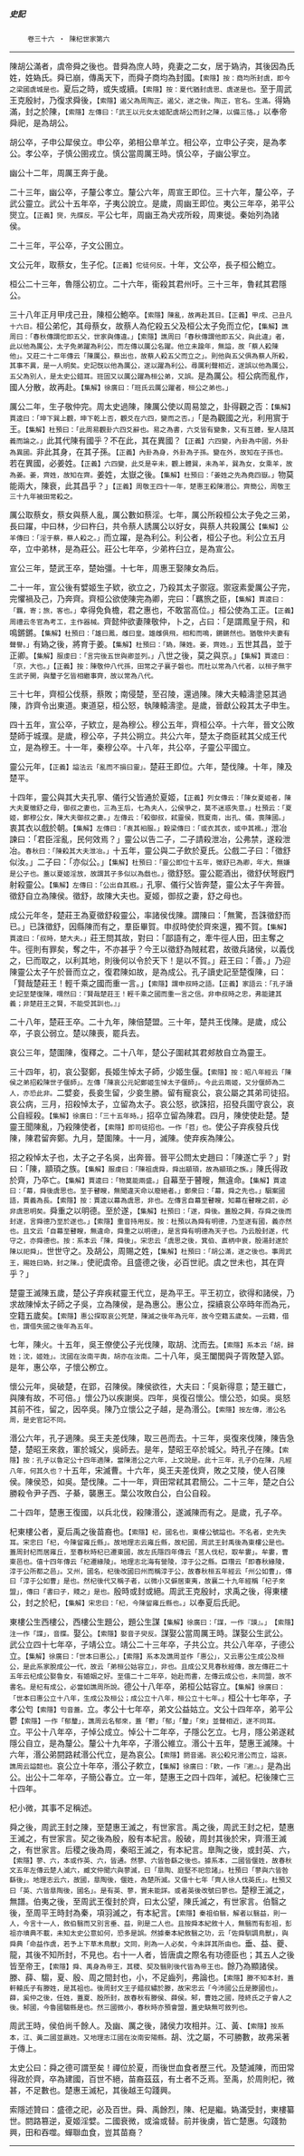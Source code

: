 

##### 史記
　　 `卷三十六 ‧ 陳杞世家第六`

* * *

陳胡公滿者，虞帝舜之後也。昔舜為庶人時，堯妻之二女，居于媯汭，其後因為氏姓，姓媯氏。舜已崩，傳禹天下，而舜子商均為封國。`【索隱】按：商均所封虞，即今之梁國虞城是也。`夏后之時，或失或續。`【索隱】按：夏代猶封虞思、虞遂是也。`至于周武王克殷紂，乃復求舜後，`【索隱】遏父為周陶正。遏父，遂之後。陶正，官名。生滿。`得媯滿，封之於陳，`【索隱】左傳曰：「武王以元女太姬配虞胡公而封之陳，以備三恪。」`以奉帝舜祀，是為胡公。

胡公卒，子申公犀侯立。申公卒，弟相公臯羊立。相公卒，立申公子突，是為孝公。孝公卒，子慎公圉戎立。慎公當周厲王時。慎公卒，子幽公寧立。

幽公十二年，周厲王奔于彘。

二十三年，幽公卒，子釐公孝立。釐公六年，周宣王即位。三十六年，釐公卒，子武公靈立。武公十五年卒，子夷公說立。是歲，周幽王即位。夷公三年卒，弟平公爕立。`【正義】爕，先牒反。`平公七年，周幽王為犬戎所殺，周東徙。秦始列為諸侯。

二十三年，平公卒，子文公圉立。

文公元年，取蔡女，生子佗。`【正義】佗徒何反。`十年，文公卒，長子桓公鮑立。

桓公二十三年，魯隱公初立。二十六年，衞殺其君州吁。三十三年，魯弒其君隱公。

三十八年正月甲戌己丑，陳桓公鮑卒。`【索隱】陳亂，故再赴其日。【正義】甲戌、己丑凡十六日。`桓公弟佗，其母蔡女，故蔡人為佗殺五父及桓公太子免而立佗，`【集解】譙周曰：「春秋傳謂佗即五父，世家與傳違。」【索隱】譙周曰「春秋傳謂他即五父，與此違」者，此以他為厲公，太子免弟躍為利公，而左傳以厲公名躍。他立未踰年，無謚，故「蔡人殺陳他」。又莊二十二年傳云「陳厲公，蔡出也，故蔡人殺五父而立之」。則他與五父俱為蔡人所殺，其事不異，是一人明矣。史記旣以他為厲公，遂以躍為利公。尋厲利聲相近，遂誤以他為厲公，五父為別人，是太史公錯耳。班固又以厲公躍為桓公弟，又誤。`是為厲公。桓公病而亂作，國人分散，故再赴。`【集解】徐廣曰：「班氏云厲公躍者，桓公之弟也。」`

厲公二年，生子敬仲完。周太史過陳，陳厲公使以周易筮之，卦得觀之否：`【集解】賈逵曰：「坤下巽上觀，坤下乾上否，觀爻在六四，變而之否。」`「是為觀國之光，利用賔于王。`【集解】杜預曰：「此周易觀卦六四爻辭也。易之為書，六爻皆有變象，又有互體，聖人隨其義而論之。」`此其代陳有國乎？不在此，其在異國？`【正義】六四變，內卦為中國，外卦為異國。`非此其身，在其子孫。`【正義】內卦為身，外卦為子孫。變在外，故知在子孫也。`若在異國，必姜姓。`【正義】六四變，此爻是辛未，觀上體巽，未為羊，巽為女，女乘羊，故為姜。姜，齊姓，故知在齊。`姜姓，太嶽之後。`【集解】杜預曰：「姜姓之先為堯四嶽。」`物莫能兩大，陳衰，此其昌乎？」`【正義】周敬王四十一年，楚惠王殺陳湣公。齊簡公，周敬王三十九年被田常殺之。`

厲公取蔡女，蔡女與蔡人亂，厲公數如蔡淫。七年，厲公所殺桓公太子免之三弟，長曰躍，中曰林，少曰杵臼，共令蔡人誘厲公以好女，與蔡人共殺厲公`【集解】公羊傳曰：「淫于蔡，蔡人殺之。」`而立躍，是為利公。利公者，桓公子也。利公立五月卒，立中弟林，是為莊公。莊公七年卒，少弟杵臼立，是為宣公。

宣公三年，楚武王卒，楚始彊。十七年，周惠王娶陳女為后。

二十一年，宣公後有嬖姬生子欵，欲立之，乃殺其太子禦宼。禦宼素愛厲公子完，完懼禍及己，乃奔齊。齊桓公欲使陳完為卿，完曰：「羈旅之臣，`【集解】賈逵曰：「羈，寄；旅，客也。」`幸得免負檐，君之惠也，不敢當高位。」桓公使為工正。`【正義】周禮云冬官為考工，主作器械。`齊懿仲欲妻陳敬仲，卜之，占曰：「是謂鳳皇于飛，和鳴鏘鏘。`【集解】杜預曰：「雄曰鳳，雌曰皇。雄雌俱飛，相和而鳴，鏘鏘然也。猶敬仲夫妻有聲譽。」`有媯之後，將育于姜。`【集解】杜預曰：「媯，陳姓。姜，齊姓。」`五世其昌，並于正卿。`【集解】服虔曰：「言完後五世與卿並列。」`八世之後，莫之與京。」`【集解】賈逵曰：「京，大也。」【正義】按：陳敬仲八代孫，田常之子襄子磐也。而杜以常為八代者，以桓子無宇生武子開，與釐子乞皆相繼事齊，故以常為八代。`

三十七年，齊桓公伐蔡，蔡敗；南侵楚，至召陵，還過陳。陳大夫轅濤塗惡其過陳，詐齊令出東道。東道惡，桓公怒，執陳轅濤塗。是歲，晉獻公殺其太子申生。

四十五年，宣公卒，子欵立，是為穆公。穆公五年，齊桓公卒。十六年，晉文公敗楚師于城濮。是歲，穆公卒，子共公朔立。共公六年，楚太子商臣弒其父成王代立，是為穆王。十一年，秦穆公卒。十八年，共公卒，子靈公平國立。

靈公元年，`【正義】謚法云「亂而不損曰靈」。`楚莊王即位。六年，楚伐陳。十年，陳及楚平。

十四年，靈公與其大夫孔寧、儀行父皆通於夏姬，`【正義】列女傳云：「陳女夏姬者，陳大夫夏徵舒之母，御叔之妻也，三為王后，七為夫人，公侯爭之，莫不迷惑失意。」杜預云：「夏姬，鄭穆公女，陳大夫御叔之妻。」左傳云：「殺御叔，弒靈侯，戮夏南，出孔、儀，喪陳國。」`衷其衣以戲於朝。`【集解】左傳曰：「衷其衵服。」穀梁傳曰：「或衣其衣，或中其襦。」`泄冶諫曰：「君臣淫亂，民何效焉？」靈公以告二子，二子請殺泄冶，公弗禁，遂殺泄冶。`春秋曰：「陳殺其大夫泄冶。」`十五年，靈公與二子飲於夏氏。公戲二子曰：「徵舒似汝。」二子曰：「亦似公。」`【集解】杜預曰：「靈公即位十五年，徵舒已為卿，年大，無嫌是公子也。蓋以夏姬淫放，故謂其子多似以為戲也。」`徵舒怒。靈公罷酒出，徵舒伏弩廐門射殺靈公。`【集解】左傳曰：「公出自其廐。」`孔寧、儀行父皆奔楚，靈公太子午奔晉。徵舒自立為陳侯。徵舒，故陳大夫也。夏姬，御叔之妻，舒之母也。

成公元年冬，楚莊王為夏徵舒殺靈公，率諸侯伐陳。謂陳曰：「無驚，吾誅徵舒而已。」已誅徵舒，因縣陳而有之，羣臣畢賀。申叔時使於齊來還，獨不賀。`【集解】賈逵曰：「叔時，楚大夫。」`莊王問其故，對曰：「鄙語有之，牽牛徑人田，田主奪之牛。徑則有罪矣，奪之牛，不亦甚乎？今王以徵舒為賊弒君，故徵兵諸侯，以義伐之，巳而取之，以利其地，則後何以令於天下！是以不賀。」莊王曰：「善。」乃迎陳靈公太子午於晉而立之，復君陳如故，是為成公。孔子讀史記至楚復陳，曰：「賢哉楚莊王！輕千乘之國而重一言。」`【索隱】謂申叔時之語。【正義】家語云：「孔子讀史記至楚復陳，喟然曰：『賢哉楚莊王！輕千乘之國而重一言之信。非申叔時之忠，弗能建其義；非楚莊王之賢，不能受其訓也。』」`

二十八年，楚莊王卒。二十九年，陳倍楚盟。三十年，楚共王伐陳。是歲，成公卒，子哀公弱立。楚以陳喪，罷兵去。

哀公三年，楚圍陳，復釋之。二十八年，楚公子圍弒其君郟敖自立為靈王。

三十四年，初，哀公娶鄭，長姬生悼太子師，少姬生偃。`【索隱】按：昭八年經云「陳侯之弟招殺陳世子偃師」。左傳「陳哀公元妃鄭姬生悼太子偃師」。今此云兩姬，又分偃師為二人，亦恐此非。`二嬖妾，長妾生留，少妾生勝。留有寵哀公，哀公屬之其弟司徒招。哀公病，三月，招殺悼太子，立留為太子。哀公怒，欲誅招，招發兵圍守哀公，哀公自經殺。`【集解】徐廣曰：「三十五年時。」`招卒立留為陳君。四月，陳使使赴楚。楚靈王聞陳亂，乃殺陳使者，`【索隱】即司徒招也。一作「苕」也。`使公子弃疾發兵伐陳，陳君留奔鄭。九月，楚圍陳。十一月，滅陳。使弃疾為陳公。

招之殺悼太子也，太子之子名吳，出奔晉。晉平公問太史趙曰：「陳遂亡乎？」對曰：「陳，顓頊之族。`【集解】服虔曰：「陳祖虞舜，舜出顓頊，故為顓頊之族。」`陳氏得政於齊，乃卒亡。`【集解】賈逵曰：「物莫能兩盛。」`自幕至于瞽瞍，無違命。`【集解】賈逵曰：「幕，舜後虞思也。至于瞽瞍，無聞違天命以廢絕者。」鄭衆曰：「幕，舜之先也。」駰案國語，賈義為長。【索隱】按：賈逵以幕為虞思，非也。左傳言自幕至瞽瞍，知幕在瞽瞍之前，必非虞思明矣。`舜重之以明德。至於遂，`【集解】杜預曰：「遂，舜後。蓋殷之興，存舜之後而封遂，言舜德乃至於遂也。」【索隱】重音持用反。按：杜預以為舜有明德，乃至遂有國，義亦然也。且文云「自幕至瞽瞍，無違命，舜重之以明德」，是言舜有明德為天子也。乃云殷封遂，代守之，亦舜德也。按：系本云「陳，舜後」。宋忠云「虞思之後，箕伯、直柄中衰，殷湯封遂於陳以祀舜」。`世世守之。及胡公，周賜之姓，`【集解】杜預曰：「胡公滿，遂之後也。事周武王，賜姓曰媯，封之陳。」`使祀虞帝。且盛德之後，必百世祀。虞之世未也，其在齊乎？」

楚靈王滅陳五歲，楚公子弃疾弒靈王代立，是為平王。平王初立，欲得和諸侯，乃求故陳悼太子師之子吳，立為陳侯，是為惠公。惠公立，探續哀公卒時年而為元，空籍五歲矣。`【索隱】惠公探取哀公死楚，陳滅之後年為元年，故今空籍五歲矣。一云籍，借也，謂借失國之後年為五年。`

七年，陳火。十五年，吳王僚使公子光伐陳，取胡、沈而去。`【索隱】系本云「胡，歸姓；沈，姬姓」。沈國在汝南平輿，胡亦在汝南。`二十八年，吳王闔閭與子胥敗楚入郢。是年，惠公卒，子懷公栁立。

懷公元年，吳破楚，在郢，召陳侯。陳侯欲徃，大夫曰：「吳新得意；楚王雖亡，與陳有故，不可倍。」懷公乃以疾謝吳。四年，吳復召懷公。懷公恐，如吳。吳怒其前不徃，留之，因卒吳。陳乃立懷公之子越，是為湣公。`【索隱】按左傳，湣公名周，是史官記不同。`

湣公六年，孔子適陳。吳王夫差伐陳，取三邑而去。十三年，吳復來伐陳，陳告急楚，楚昭王來救，軍於城父，吳師去。是年，楚昭王卒於城父。時孔子在陳。`【索隱】按：孔子以魯定公十四年適陳，當陳湣公之六年，上文說是。此十三年，孔子仍在陳，凡經八年，何其久也？`十五年，宋滅曹。十六年，吳王夫差伐齊，敗之艾陵，使人召陳侯。陳侯恐，如吳。楚伐陳。二十一年，齊田常弒其君簡公。二十三年，楚之白公勝殺令尹子西、子綦，襲惠王。葉公攻敗白公，白公自殺。

二十四年，楚惠王復國，以兵北伐，殺陳湣公，遂滅陳而有之。是歲，孔子卒。

杞東樓公者，夏后禹之後苗裔也。`【索隱】杞，國名也，東樓公號謚也。不名者，史先失耳。宋忠曰「杞，今陳留雍丘縣」。故地理志云雍丘縣，故杞國，周武王封禹後為東樓公是也。蓋周封杞而居雍丘，至春秋時杞已遷東國，故左氏隱四年傳云「莒人伐杞，取牟婁」。牟婁，曹東邑也。僖十四年傳云「杞遷緣陵」。地理志北海有營陵，淳于公之縣。臣瓚云「即春秋緣陵，淳于公所都之邑」。又州，國名，杞後改國曰州而稱淳于公，故春秋桓五年經云「州公如曹」，傳曰「淳于公如曹」是也。然杞後代又稱子者，以微小又僻居東夷，故襄二十九年經稱「杞子來盟」，傳曰「書曰子，賤之」是也。`殷時或封或絕。周武王克殷紂，求禹之後，得東樓公，封之於杞，`【集解】宋忠曰：「杞，今陳留雍丘縣也。」`以奉夏后氏祀。

東樓公生西樓公，西樓公生題公，題公生謀`【集解】徐廣曰：「謀，一作『謨』。」　【索隱】注一作「諜」，音牒。`娶公。`【索隱】娶音子臾反。`謀娶公當周厲王時。謀娶公生武公。武公立四十七年卒，子靖公立。靖公二十三年卒，子共公立。共公八年卒，子德公立。`【集解】徐廣曰：「世本曰惠公。」【索隱】系本及譙周並作「惠公」，又云惠公生成公及桓公，是此系家脫成公一代，故云「弟桓公姑容立」，非也。且成公又見春秋經傳，故左傳莊二十五年云杞成公娶魯女，有婚姻之好。至僖二十二年卒，始赴而書，左傳云成公也，未同盟，故不書名。是杞有成公，必當如譙周所說。`德公十八年卒，弟桓公姑容立。`【集解】徐廣曰：「世本曰惠公立十八年，生成公及桓公；成公立十八年，桓公立十七年。」`桓公十七年卒，子孝公匄`【索隱】匄音蓋。`立。孝公十七年卒，弟文公益姑立。文公十四年卒，弟平公鬱`【索隱】一作「郁釐」，譙周云名郁來，蓋「鬱」「郁」「釐」「來」並聲相近，遂不同耳。`立。平公十八年卒，子悼公成立。悼公十二年卒，子隱公乞立。七月，隱公弟遂弒隱公自立，是為釐公。釐公十九年卒，子湣公維立。湣公十五年，楚惠王滅陳。十六年，湣公弟閼路弒湣公代立，是為哀公。`【索隱】閼音遏。哀公殺兄湣公而立，謚哀。譙周云謚懿也。`哀公立十年卒，湣公子欶立，`【集解】徐廣曰：「欶，一作『遫』。」`是為出公。出公十二年卒，子簡公春立。立一年，楚惠王之四十四年，滅杞。杞後陳亡三十四年。

杞小微，其事不足稱述。

舜之後，周武王封之陳，至楚惠王滅之，有世家言。禹之後，周武王封之杞，楚惠王滅之，有世家言。契之後為殷，殷有本紀言。殷破，周封其後於宋，齊湣王滅之，有世家言。后稷之後為周，秦昭王滅之，有本紀言。臯陶之後，或封英、六，`【索隱】蓼、六，本或作英、六，皆通。然蓼、六皆咎繇之後也。據系本，二國皆偃姓，故春秋文五年左傳云楚人滅六，臧文仲聞六與蓼滅，曰「臯陶、庭堅不祀忽諸」。杜預曰「蓼與六皆咎繇後」。地理志云六，故國，臯陶後，偃姓，為楚所滅。又僖十七年「齊人徐人伐英氏」。杜預又曰「英、六皆臯陶後，國名」。是有英、蓼，實未能詳。或者英後改號曰蓼也。`楚穆王滅之，無譜。伯夷之後，至周武王復封於齊，曰太公望，陳氏滅之，有世家言。伯翳之後，至周平王時封為秦，項羽滅之，有本紀言。`【索隱】秦祖伯翳，解者以翳益，則一人，今言十一人，敘伯翳而又別言垂、益，則是二人也。且按舜本紀敘十人，無翳而有彭祖，彭祖亦墳典不載，未知太史公意如何，恐多是誤。然據秦本紀敘翳之功，云「佐舜馴調鳥獸」，與舜典「命益作虞，若予上下草木鳥獸」文同，則為一人必矣，今未詳其所由也。`垂、益、夔、龍，其後不知所封，不見也。右十一人者，皆唐虞之際名有功德臣也；其五人之後皆至帝王，`【索隱】舜、禹身為帝王，其稷、契及翳則後代皆為帝王也。`餘乃為顯諸侯。滕、薛、騶，夏、殷、周之間封也，小，不足齒列，弗論也。`【索隱】滕不知本封，蓋軒轅氏子有滕姓，是其祖也。後周封文王子錯叔繡於滕，故宋忠云「今沛國公丘是滕國也」。薛，奚仲之後，任姓，蓋夏、殷所封，故春秋有滕侯、薛侯。邾，曹姓之國，陸終氏之子會人之後。邾國，今魯國騶縣是也。然三國微小，春秋時亦預會盟，蓋史缺無可敘列也。`

周武王時，侯伯尚千餘人。及幽、厲之後，諸侯力攻相并。江、黃、`【索隱】按系本，江、黃二國並嬴姓。又地理志江國在汝南安陽縣。`胡、沈之屬，不可勝數，故弗采著于傳上。

太史公曰：舜之德可謂至矣！禪位於夏，而後世血食者歷三代。及楚滅陳，而田常得政於齊，卒為建國，百世不絕，苗裔茲茲，有土者不乏焉。至禹，於周則杞，微甚，不足數也。楚惠王滅杞，其後越王勾踐興。

索隱述贊曰：盛德之祀，必及百世。舜、禹餘烈，陳、杞是繼。媯滿受封，東樓纂世。閼路篡逆，夏姬淫嬖。二國衰微，或淪或替。前并後虜，皆亡楚惠。勾踐勃興，田和吞噬。蟬聯血食，豈其苗裔？

* * *

